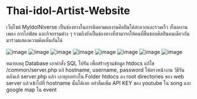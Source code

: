 # Thai-idol-Artist-Website
เว็บไซต์ MyIdolNiverse เป็นช่องทางในการติดตามผลงานศิลปินได้สะดวกและรวดเร็ว ทั้งผลงานเพลง การไลฟ์สด และกิจกรรมต่าง ๆ รวมถึงยังเป็นช่องทางที่สามารถให้คนที่ชื่นชอบศิลปินคนเดียวกันมาร่วมแสดงความคิดเห็นกันได้

![image](https://github.com/user-attachments/assets/cb5d7b81-a59c-4910-be84-479211525c03)
![image](https://github.com/user-attachments/assets/8ebc8bb9-0769-4ff8-8330-716abeee6deb)
![image](https://github.com/user-attachments/assets/57a13504-2b7a-43cb-a505-7d4d9229b976)
![image](https://github.com/user-attachments/assets/6e65fda8-af34-4cb5-92a0-07e998340a6b)
![image](https://github.com/user-attachments/assets/9d2daf52-934d-42d1-be0c-a39abe352d68)
![image](https://github.com/user-attachments/assets/0f8bc7fe-421d-41d2-abb0-1788c5d20bf9)
![image](https://github.com/user-attachments/assets/9ba8b56b-6c81-47ef-bd57-ab604a02b147)
![image](https://github.com/user-attachments/assets/694559c7-1c8c-4b7e-b83d-8bda931ae98e)

หมายเหตุ
  Database เอาคำสั่ง SQL ไปรัน เพื่อสร้างฐานข้อมูล
  htdocs แก้ไข /common/server.php แก้ hostname, username, password ให้ตรงหน้างาน
  วิธีรัน หลังแก้ server.php แล้ว เอาทุกอย่างใน Folder htdocs ลง root directories ของ web server แล้วเข้าไปที่ hostname นั้นได้เลย
  อย่าลืมเพิ่ม API KEY ของ youtube ใน song และ google map ใน event







